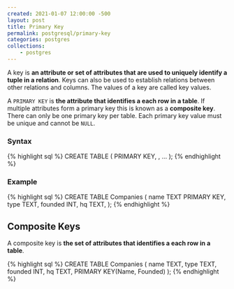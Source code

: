 ```yaml
---
created: 2021-01-07 12:00:00 -500
layout: post
title: Primary Key
permalink: postgresql/primary-key
categories: postgres
collections: 
    - postgres
---
```


A key is **an attribute or set of attributes that are used to uniquely identify a tuple in a relation**.
Keys can also be used to establish relations between other relations and columns. 
The values of a key are called key values.

A ```PRIMARY KEY``` is **the attribute that identifies a each row in a table**.
If multiple attributes form a primary key this is known as a **composite key**. 
There can only be one primary key per table. Each primary key value must be unique and cannot be ```NULL```.

### Syntax

{% highlight sql %}
CREATE TABLE <table-name> (
    <column-name> <column-type> PRIMARY KEY,
    <column-name> <column-type>,
    ...
);
{% endhighlight %}

### Example

{% highlight sql %}
CREATE TABLE Companies (
    name TEXT PRIMARY KEY,
    type TEXT,
    founded INT,
    hq TEXT,
);
{% endhighlight %}

<h2 id="composite-key">Composite Keys</h2>

A composite key is **the set of attributes that identifies a each row in a table**.

{% highlight sql %}
CREATE TABLE Companies (
    name TEXT,
    type TEXT,
    founded INT,
    hq TEXT,
    PRIMARY KEY(Name, Founded)
);
{% endhighlight %}

